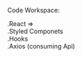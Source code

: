 Code Workspace: 

.React => <br/>
  .Styled Componets <br/>
  .Hooks <br/>
  .Axios (consuming Api)

